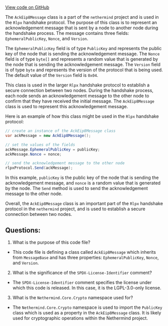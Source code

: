 [View code on GitHub](https://github.com/nethermindeth/nethermind/Nethermind.Network/Rlpx/Handshake/AckEip8Message.cs)

The `AckEip8Message` class is a part of the `nethermind` project and is used in the `Rlpx` handshake protocol. The purpose of this class is to represent an acknowledgement message that is sent by a node to another node during the handshake process. The message contains three fields: `EphemeralPublicKey`, `Nonce`, and `Version`.

The `EphemeralPublicKey` field is of type `PublicKey` and represents the public key of the node that is sending the acknowledgement message. The `Nonce` field is of type `byte[]` and represents a random value that is generated by the node that is sending the acknowledgement message. The `Version` field is of type `byte` and represents the version of the protocol that is being used. The default value of the `Version` field is `0x04`.

This class is used in the larger `Rlpx` handshake protocol to establish a secure connection between two nodes. During the handshake process, each node sends an acknowledgement message to the other node to confirm that they have received the initial message. The `AckEip8Message` class is used to represent this acknowledgement message.

Here is an example of how this class might be used in the `Rlpx` handshake protocol:

```csharp
// create an instance of the AckEip8Message class
var ackMessage = new AckEip8Message();

// set the values of the fields
ackMessage.EphemeralPublicKey = publicKey;
ackMessage.Nonce = nonce;

// send the acknowledgement message to the other node
rlpxProtocol.Send(ackMessage);
```

In this example, `publicKey` is the public key of the node that is sending the acknowledgement message, and `nonce` is a random value that is generated by the node. The `Send` method is used to send the acknowledgement message to the other node.

Overall, the `AckEip8Message` class is an important part of the `Rlpx` handshake protocol in the `nethermind` project, and is used to establish a secure connection between two nodes.
## Questions: 
 1. What is the purpose of this code file?
- This code file is defining a class called `AckEip8Message` which inherits from `MessageBase` and has three properties: `EphemeralPublicKey`, `Nonce`, and `Version`.

2. What is the significance of the `SPDX-License-Identifier` comment?
- The `SPDX-License-Identifier` comment specifies the license under which this code is released. In this case, it is the LGPL-3.0-only license.

3. What is the `Nethermind.Core.Crypto` namespace used for?
- The `Nethermind.Core.Crypto` namespace is used to import the `PublicKey` class which is used as a property in the `AckEip8Message` class. It is likely used for cryptographic operations within the Nethermind project.